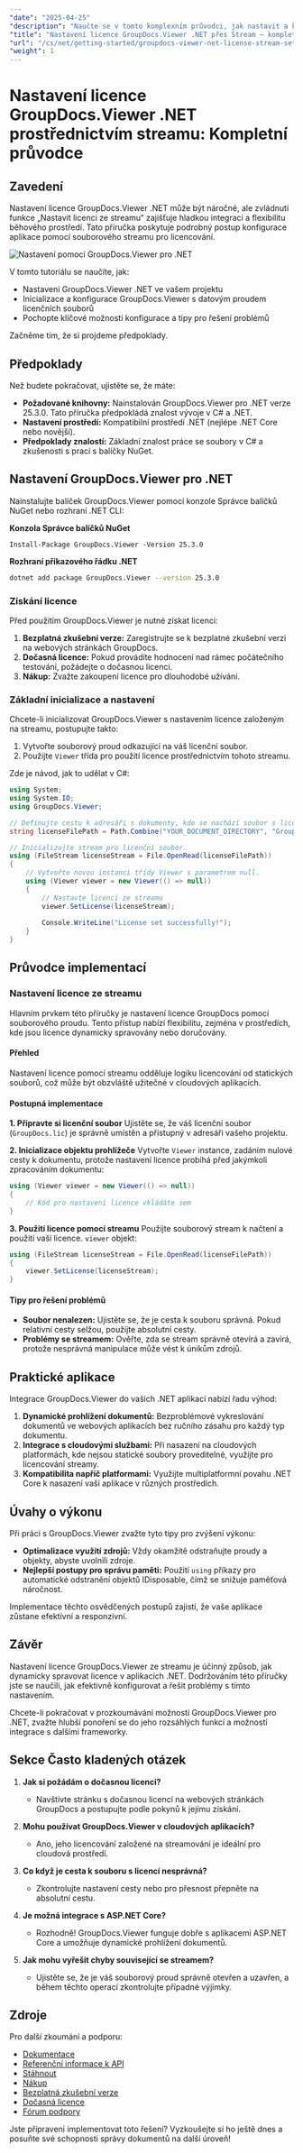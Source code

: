 ```yaml
---
"date": "2025-04-25"
"description": "Naučte se v tomto komplexním průvodci, jak nastavit a konfigurovat licenci GroupDocs.Viewer .NET pomocí souborového streamu. Ideální pro vývojáře, kteří hledají dynamickou správu licencí."
"title": "Nastavení licence GroupDocs.Viewer .NET přes Stream – kompletní průvodce"
"url": "/cs/net/getting-started/groupdocs-viewer-net-license-stream-setup-guide/"
"weight": 1
---
```


# Nastavení licence GroupDocs.Viewer .NET prostřednictvím streamu: Kompletní průvodce

## Zavedení

Nastavení licence GroupDocs.Viewer .NET může být náročné, ale zvládnutí funkce „Nastavit licenci ze streamu“ zajišťuje hladkou integraci a flexibilitu běhového prostředí. Tato příručka poskytuje podrobný postup konfigurace aplikace pomocí souborového streamu pro licencování.

![Nastavení pomocí GroupDocs.Viewer pro .NET](/viewer/getting-started/setting-up.png)

V tomto tutoriálu se naučíte, jak:
- Nastavení GroupDocs.Viewer .NET ve vašem projektu
- Inicializace a konfigurace GroupDocs.Viewer s datovým proudem licenčních souborů
- Pochopte klíčové možnosti konfigurace a tipy pro řešení problémů

Začněme tím, že si projdeme předpoklady.

## Předpoklady

Než budete pokračovat, ujistěte se, že máte:
- **Požadované knihovny:** Nainstalován GroupDocs.Viewer pro .NET verze 25.3.0. Tato příručka předpokládá znalost vývoje v C# a .NET.
- **Nastavení prostředí:** Kompatibilní prostředí .NET (nejlépe .NET Core nebo novější).
- **Předpoklady znalostí:** Základní znalost práce se soubory v C# a zkušenosti s prací s balíčky NuGet.

## Nastavení GroupDocs.Viewer pro .NET

Nainstalujte balíček GroupDocs.Viewer pomocí konzole Správce balíčků NuGet nebo rozhraní .NET CLI:

**Konzola Správce balíčků NuGet**
```plaintext
Install-Package GroupDocs.Viewer -Version 25.3.0
```

**Rozhraní příkazového řádku .NET**
```bash
dotnet add package GroupDocs.Viewer --version 25.3.0
```

### Získání licence

Před použitím GroupDocs.Viewer je nutné získat licenci:
1. **Bezplatná zkušební verze:** Zaregistrujte se k bezplatné zkušební verzi na webových stránkách GroupDocs.
2. **Dočasná licence:** Pokud provádíte hodnocení nad rámec počátečního testování, požádejte o dočasnou licenci.
3. **Nákup:** Zvažte zakoupení licence pro dlouhodobé užívání.

### Základní inicializace a nastavení

Chcete-li inicializovat GroupDocs.Viewer s nastavením licence založeným na streamu, postupujte takto:
1. Vytvořte souborový proud odkazující na váš licenční soubor.
2. Použijte `Viewer` třída pro použití licence prostřednictvím tohoto streamu.

Zde je návod, jak to udělat v C#:
```csharp
using System;
using System.IO;
using GroupDocs.Viewer;

// Definujte cestu k adresáři s dokumenty, kde se nachází soubor s licencí.
string licenseFilePath = Path.Combine("YOUR_DOCUMENT_DIRECTORY", "GroupDocs.lic");

// Inicializujte stream pro licenční soubor.
using (FileStream licenseStream = File.OpenRead(licenseFilePath))
{
    // Vytvořte novou instanci třídy Viewer s parametrem null.
    using (Viewer viewer = new Viewer(() => null))
    {
        // Nastavte licenci ze streamu
        viewer.SetLicense(licenseStream);
        
        Console.WriteLine("License set successfully!");
    }
}
```

## Průvodce implementací

### Nastavení licence ze streamu

Hlavním prvkem této příručky je nastavení licence GroupDocs pomocí souborového proudu. Tento přístup nabízí flexibilitu, zejména v prostředích, kde jsou licence dynamicky spravovány nebo doručovány.

#### Přehled
Nastavení licence pomocí streamu odděluje logiku licencování od statických souborů, což může být obzvláště užitečné v cloudových aplikacích.

#### Postupná implementace

**1. Připravte si licenční soubor**
Ujistěte se, že váš licenční soubor (`GroupDocs.lic`) je správně umístěn a přístupný v adresáři vašeho projektu.

**2. Inicializace objektu prohlížeče**
Vytvořte `Viewer` instance, zadáním nulové cesty k dokumentu, protože nastavení licence probíhá před jakýmkoli zpracováním dokumentu:
```csharp
using (Viewer viewer = new Viewer(() => null))
{
    // Kód pro nastavení licence vkládáte sem
}
```

**3. Použití licence pomocí streamu**
Použijte souborový stream k načtení a použití vaší licence. `viewer` objekt:
```csharp
using (FileStream licenseStream = File.OpenRead(licenseFilePath))
{
    viewer.SetLicense(licenseStream);
}
```

#### Tipy pro řešení problémů
- **Soubor nenalezen:** Ujistěte se, že je cesta k souboru správná. Pokud relativní cesty selžou, použijte absolutní cesty.
- **Problémy se streamem:** Ověřte, zda se stream správně otevírá a zavírá, protože nesprávná manipulace může vést k únikům zdrojů.

## Praktické aplikace

Integrace GroupDocs.Viewer do vašich .NET aplikací nabízí řadu výhod:
1. **Dynamické prohlížení dokumentů:** Bezproblémové vykreslování dokumentů ve webových aplikacích bez ručního zásahu pro každý typ dokumentu.
2. **Integrace s cloudovými službami:** Při nasazení na cloudových platformách, kde nejsou statické soubory proveditelné, využijte pro licencování streamy.
3. **Kompatibilita napříč platformami:** Využijte multiplatformní povahu .NET Core k nasazení vaší aplikace v různých prostředích.

## Úvahy o výkonu

Při práci s GroupDocs.Viewer zvažte tyto tipy pro zvýšení výkonu:
- **Optimalizace využití zdrojů:** Vždy okamžitě odstraňujte proudy a objekty, abyste uvolnili zdroje.
- **Nejlepší postupy pro správu paměti:** Použití `using` příkazy pro automatické odstranění objektů IDisposable, čímž se snižuje paměťová náročnost.

Implementace těchto osvědčených postupů zajistí, že vaše aplikace zůstane efektivní a responzivní.

## Závěr

Nastavení licence GroupDocs.Viewer ze streamu je účinný způsob, jak dynamicky spravovat licence v aplikacích .NET. Dodržováním této příručky jste se naučili, jak efektivně konfigurovat a řešit problémy s tímto nastavením.

Chcete-li pokračovat v prozkoumávání možností GroupDocs.Viewer pro .NET, zvažte hlubší ponoření se do jeho rozsáhlých funkcí a možností integrace s dalšími frameworky.

## Sekce Často kladených otázek

1. **Jak si požádám o dočasnou licenci?**
   - Navštivte stránku s dočasnou licencí na webových stránkách GroupDocs a postupujte podle pokynů k jejímu získání.

2. **Mohu používat GroupDocs.Viewer v cloudových aplikacích?**
   - Ano, jeho licencování založené na streamování je ideální pro cloudová prostředí.

3. **Co když je cesta k souboru s licencí nesprávná?**
   - Zkontrolujte nastavení cesty nebo pro přesnost přepněte na absolutní cestu.

4. **Je možná integrace s ASP.NET Core?**
   - Rozhodně! GroupDocs.Viewer funguje dobře s aplikacemi ASP.NET Core a umožňuje dynamické prohlížení dokumentů.

5. **Jak mohu vyřešit chyby související se streamem?**
   - Ujistěte se, že je váš souborový proud správně otevřen a uzavřen, a během těchto operací zkontrolujte případné výjimky.

## Zdroje

Pro další zkoumání a podporu:
- [Dokumentace](https://docs.groupdocs.com/viewer/net/)
- [Referenční informace k API](https://reference.groupdocs.com/viewer/net/)
- [Stáhnout](https://releases.groupdocs.com/viewer/net/)
- [Nákup](https://purchase.groupdocs.com/buy)
- [Bezplatná zkušební verze](https://releases.groupdocs.com/viewer/net/)
- [Dočasná licence](https://purchase.groupdocs.com/temporary-license/)
- [Fórum podpory](https://forum.groupdocs.com/c/viewer/9)

Jste připraveni implementovat toto řešení? Vyzkoušejte si ho ještě dnes a posuňte své schopnosti správy dokumentů na další úroveň!